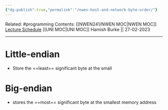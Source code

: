 ```yaml
---
{"dg-publish":true,"permalink":"/nwen-host-and-network-byte-order/"}
---
```


Related: #programming 
Contents: [[NWEN241/NWEN MOC\|NWEN MOC]]
[Lecture Schedule](https://ecs.wgtn.ac.nz/Courses/NWEN241_2023T1/LectureSchedule)
[[UNI MOC\|UNI MOC]]
Hamish Burke || 27-02-2023
***

# Little-endian

- Store the ==least== significant byte at the small 

# Big-endian

- stores the ==most== significant byte at the smallest memory address

